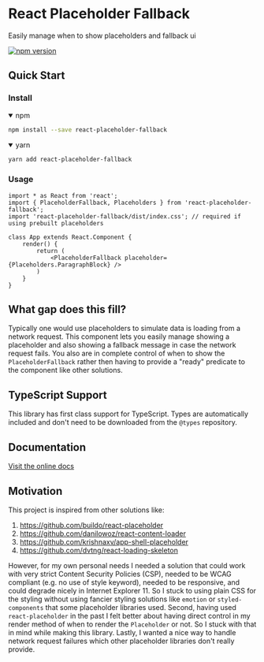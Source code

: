 # React Placeholder Fallback

Easily manage when to show placeholders and fallback ui

[![npm version](http://img.shields.io/npm/v/react-placeholder-fallback.svg)](https://npmjs.org/package/react-placeholder-fallback "View this project on npm")

## Quick Start

### Install

<details open>
<summary>npm</summary>

```bash
npm install --save react-placeholder-fallback
```
</details>

<details open>
<summary>yarn</summary>

```bash
yarn add react-placeholder-fallback
```
</details>

### Usage

```JSX
import * as React from 'react';
import { PlaceholderFallback, Placeholders } from 'react-placeholder-fallback';
import 'react-placeholder-fallback/dist/index.css'; // required if using prebuilt placeholders

class App extends React.Component {
    render() {
        return (
            <PlaceholderFallback placeholder={Placeholders.ParagraphBlock} />
        )
    }
}
```

## What gap does this fill?

Typically one would use placeholders to simulate data is loading from a network request. This component lets you easily manage showing a placeholder and also showing a fallback message in case the network request fails. You also are in complete control of when to show the `PlaceholderFallback` rather then having to provide a "ready" predicate to the component like other solutions.

## TypeScript Support

This library has first class support for TypeScript. Types are automatically included and don't need to be downloaded from the `@types` repository.

## Documentation

[Visit the online docs](https://react-placeholder-fallback.netlify.com/)

## Motivation

This project is inspired from other solutions like:
    
1. https://github.com/buildo/react-placeholder
2. https://github.com/danilowoz/react-content-loader
3. https://github.com/krishnaxv/app-shell-placeholder
4. https://github.com/dvtng/react-loading-skeleton

However, for my own personal needs I needed a solution that could work with very strict Content Security Policies (CSP), needed to be WCAG compliant (e.g. no use of style keyword), needed to be responsive, and could degrade nicely in Internet Explorer 11. So I stuck to using plain CSS for the styling without using fancier styling solutions like `emotion` or `styled-components` that some placeholder libraries used. Second, having used `react-placeholder` in the past I felt better about having direct control in my render method of when to render the `Placeholder` or not. So I stuck with that in mind while making this library. Lastly, I wanted a nice way to handle network request failures which other placeholder libraries don't really provide.

